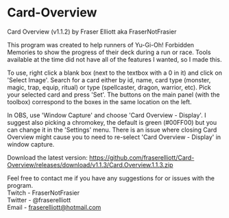 # Card-Overview
Card Overview (v1.1.2) by Fraser Elliott aka FraserNotFrasier

This program was created to help runners of Yu-Gi-Oh! Forbidden Memories to show the progress of their deck during a run or race. Tools available at the time did not have all of the features I wanted, so I made this.

To use, right click a blank box (next to the textbox with a 0 in it) and click on 'Select Image'. Search for a card either by id, name, card type (monster, magic, trap, equip, ritual) or type (spellcaster, dragon, warrior, etc). Pick your selected card and press 'Set'.
The buttons on the main panel (with the toolbox) correspond to the boxes in the same location on the left.

In OBS, use 'Window Capture' and choose 'Card Overview - Display'. I suggest also picking a chromokey, the default is green (#00FF00) but you can change it in the 'Settings' menu. There is an issue where closing Card Overview might cause you to need to re-select 'Card Overview - Display' in window capture.

Download the latest version:
https://github.com/fraserelliott/Card-Overview/releases/download/v1.1.3/Card.Overview.1.1.3.zip

Feel free to contact me if you have any suggestions for or issues with the program.<br>
Twitch - FraserNotFrasier<br>
Twitter - @fraserelliott<br>
Email - fraserelliott@hotmail.com
